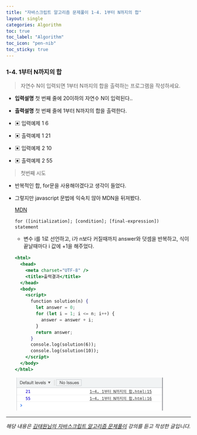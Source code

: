 ```yaml
---
title: "자바스크립트 알고리즘 문제풀이 1-4. 1부터 N까지의 합"
layout: single
categories: Algorithm
toc: true
toc_label: "Algorithm"
toc_icon: "pen-nib"
toc_sticky: true
---
```


### 1-4. 1부터 N까지의 합

> 자연수 N이 입력되면 1부터 N까지의 합을 출력하는 프로그램을 작성하세요.

- **입력설명**
  첫 번째 줄에 20이하의 자연수 N이 입력된다..
- **출력설명**
  첫 번째 줄에 1부터 N까지의 합을 출력한다.
- ▣ 입력예제 1
  6
- ▣ 출력예제 1
  21
- ▣ 입력예제 2
  10

- ▣ 출력예제 2
  55

> 첫번째 시도

- 반복적인 합, for문을 사용해야겠다고 생각이 들었다.
- 그렇지만 javascript 문법에 익숙치 않아 MDN을 뒤져봤다.

  [MDN](https://developer.mozilla.org/ko/docs/Web/JavaScript/Reference/Statements/for)

  ```
  for ([initialization]; [condition]; [final-expression])
  statement
  ```

  - 변수 i를 1로 선언하고, i가 n보다 커질때까지 answer와 덧셈을 반복하고, 식이 끝날때마다 i 값에 +1을 해주었다.

  ```jsx
  <html>
    <head>
      <meta charset="UTF-8" />
      <title>출력결과</title>
    </head>
    <body>
      <script>
        function solution(n) {
          let answer = 0;
          for (let i = 1; i <= n; i++) {
            answer = answer + i;
          }
          return answer;
        }
        console.log(solution(6));
        console.log(solution(10));
      </script>
    </body>
  </html>
  ```

  ![1](/assets/images/algo4.png)

---

_해당 내용은 [김태원님의 자바스크립트 알고리즘 문제풀이](https://www.inflearn.com/course/%EC%9E%90%EB%B0%94%EC%8A%A4%ED%81%AC%EB%A6%BD%ED%8A%B8-%EC%95%8C%EA%B3%A0%EB%A6%AC%EC%A6%98-%EB%AC%B8%EC%A0%9C%ED%92%80%EC%9D%B4/dashboard) 강의를 듣고 작성한 글입니다._

